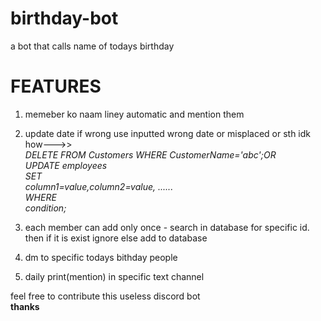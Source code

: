 # birthday-bot
a bot that calls name of todays birthday

# FEATURES
 1) memeber ko naam liney automatic and mention them


 2) update date if wrong use inputted wrong date or misplaced or sth idk  
   how--->>  
   *DELETE FROM Customers WHERE CustomerName='abc';OR  
 UPDATE employees  
 SET  
     column1=value,column2=value, ......  
 WHERE  
     condition;*  

 3) each member can add only once - search in database for specific id. then if it is exist ignore else add to database  

 4) dm to specific todays bithday people  
 5) daily print(mention) in specific text channel  


feel free to contribute this useless discord bot  
              **thanks**
